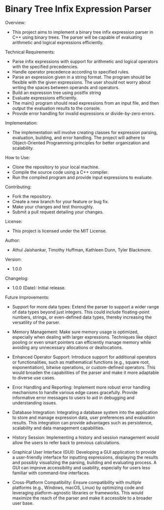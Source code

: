 # Binary Tree Infix Expression Parser

Overview:
- This project aims to implement a binary tree infix expression parser in C++ using binary trees. The parser will be capable of evaluating arithmetic and logical expressions efficiently.

Technical Requirements:
- Parse infix expressions with support for arithmetic and logical operators with the specified precedencies.
- Handle operator precedence according to specified rules.
- Parse an expression given in a string format. The program should be flexible with the given expressions. The user should not worry about writing the spaces between operands and operators.
- Build an expression tree using postfix string
- Evaluate expressions efficiently.
- The main() program should read expressions from an input file, and then output the evaluation results to the console.
- Provide error handling for invalid expressions or divide-by-zero errors.

Implementation:
- The implementation will involve creating classes for expression parsing, evaluation, building, and error handling. The project will adhere to Object-Oriented Programming principles for better organization and scalability.

How to Use:
- Clone the repository to your local machine.
- Compile the source code using a C++ compiler.
- Run the compiled program and provide input expressions to evaluate.

Contributing:
- Fork the repository.
- Create a new branch for your feature or bug fix.
- Make your changes and test thoroughly.
- Submit a pull request detailing your changes.

License:
- This project is licensed under the MIT License.

Author:
- Athul Jaishankar, Timothy Huffman, Kathleen Dunn, Tyler Blackmore.

Version:
- 1.0.0

Changelog:
- 1.0.0 (Date): Initial release.

Future Improvements:
- Support for more data types:
  Extend the parser to support a wider range of data types beyond just integers. This could include floating-point numbers, strings, or even-defined data types, thereby increasing the versatility of the parser.
 
- Memory Management:
  Make sure memory usage is optimized, especially when dealing with larger expressions. Techniques like object pooling or even smart pointers can efficiently manage memory while avoiding any unnecessary 
  allocations or deallocations.

-	Enhanced Operator Support:
  Introduce support for additional operators or functionalities, such as mathematical functions (e.g., square root, exponentiation), bitwise operations, or custom-defined operators. This would broaden the 
  capabilities of the parser and make it more adaptable to diverse use cases.

- Error Handling and Reporting:
  Implement more robust error handling mechanisms to handle various edge cases gracefully. Provide informative error messages to users to aid in debugging and understanding issues.

- Database Integration:
  Integrating a database system into the application to store and manage expression data, user preferences and evaluation results. This integration can provide advantages such as persistence, scalability and data 
  management capabilities.

- History Session: 
  Implementing a history and session management would allow the users to refer back to previous calculations.

- Graphical User Interface (GUI): 
  Developing a GUI application to provide a user-friendly interface for inputting expressions, displaying the results and possibly visualizing the parsing, building and evaluating process. A GUI can improve 
  accessibility and usability, especially for users less familiar with command-line interfaces.

- Cross-Platform Compatibility: 
  Ensure compatibility with multiple platforms (e.g., Windows, macOS, Linux) by optimizing code and leveraging platform-agnostic libraries or frameworks. This would maximize the reach of the parser and make it 
  accessible to a broader user base.


